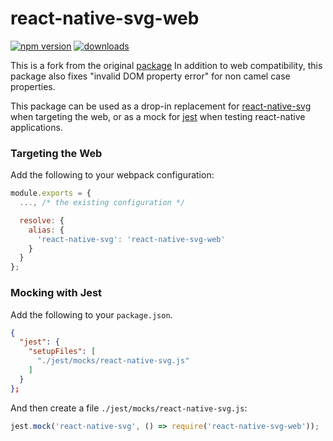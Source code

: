 # react-native-svg-web
[![npm version](https://badge.fury.io/js/%40shaharsharron%2Freact-native-svg-web.svg)](http://badge.fury.io/js/react-native-svg-web)
[![downloads](http://img.shields.io/npm/dm/react-native-svg-web.svg)](https://www.npmjs.com/package/react-native-svg-web)

This is a fork from the original [package](https://github.com/bakerface/react-native-svg-web)
In addition to web compatibility, this package also fixes "invalid DOM property error" for non camel case properties.

This package can be used as a drop-in replacement for [react-native-svg](https://github.com/react-native-community/react-native-svg) when targeting the web, or as a mock for [jest](https://github.com/facebook/jest) when testing react-native applications.

### Targeting the Web

Add the following to your webpack configuration:

``` javascript
module.exports = {
  ..., /* the existing configuration */

  resolve: {
    alias: {
      'react-native-svg': 'react-native-svg-web'
    }
  }
};
```

### Mocking with Jest

Add the following to your `package.json`.

``` json
{
  "jest": {
    "setupFiles": [
      "./jest/mocks/react-native-svg.js"
    ]
  }
};
```

And then create a file `./jest/mocks/react-native-svg.js`:

``` javascript
jest.mock('react-native-svg', () => require('react-native-svg-web'));
```
